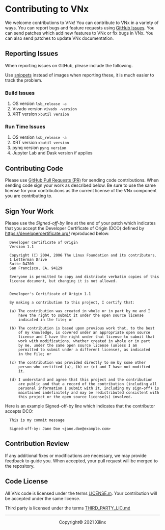 # Contributing to VNx

We welcome contributions to VNx! You can contribute to VNx in a variety of ways. You can report bugs and feature requests using [GitHub Issues](https://github.com/Xilinx/xup_vitis_network_example/issues). You can send patches which add new features to VNx or fix bugs in VNx. You can also send patches to update VNx documentation.

## Reporting Issues

When reporting issues on GitHub, please include the following.

Use [snippets](https://docs.github.com/en/github/writing-on-github/creating-and-highlighting-code-blocks) instead of images when reporting these, it is much easier to track the problem.

### Build Issues

1. OS version `lsb_release -a`
1. Vivado version `vivado -version`
1. XRT version `xbutil version`

### Run Time Issues

1. OS version `lsb_release -a`
1. XRT version `xbutil version`
1. pynq version `pynq version`
1. Jupyter Lab and Dask version if applies

## Contributing Code

Please use [GitHub Pull Requests (PR)](https://docs.github.com/en/github/collaborating-with-issues-and-pull-requests/creating-a-pull-request-from-a-fork) for sending code contributions. When sending code sign your work as described below. Be sure to use the same license for your contributions as the current license of the VNx component you are contributing to.


## Sign Your Work

Please use the *Signed-off-by* line at the end of your patch which indicates that you accept the Developer Certificate of Origin (DCO) defined by https://developercertificate.org/ reproduced below:

```
  Developer Certificate of Origin
  Version 1.1

  Copyright (C) 2004, 2006 The Linux Foundation and its contributors.
  1 Letterman Drive
  Suite D4700
  San Francisco, CA, 94129

  Everyone is permitted to copy and distribute verbatim copies of this
  license document, but changing it is not allowed.


  Developer's Certificate of Origin 1.1

  By making a contribution to this project, I certify that:

  (a) The contribution was created in whole or in part by me and I
      have the right to submit it under the open source license
      indicated in the file; or

  (b) The contribution is based upon previous work that, to the best
      of my knowledge, is covered under an appropriate open source
      license and I have the right under that license to submit that
      work with modifications, whether created in whole or in part
      by me, under the same open source license (unless I am
      permitted to submit under a different license), as indicated
      in the file; or

  (c) The contribution was provided directly to me by some other
      person who certified (a), (b) or (c) and I have not modified
      it.

  (d) I understand and agree that this project and the contribution
      are public and that a record of the contribution (including all
      personal information I submit with it, including my sign-off) is
      maintained indefinitely and may be redistributed consistent with
      this project or the open source license(s) involved.
```

Here is an example Signed-off-by line which indicates that the contributor accepts DCO:

```
  This is my commit message

  Signed-off-by: Jane Doe <jane.doe@example.com>
```


## Contribution Review

If any additional fixes or modifications are necessary, we may provide feedback to guide 
you. When accepted, your pull request will be merged to the repository.

## Code License

All VNx code is licensed under the terms [LICENSE.m](LICENSE.md). Your contribution will be accepted under the same license.

Third party is licensed under the terms [THIRD_PARTY_LIC.md](THIRD_PARTY_LIC.md)

------------------------------------------------------
<p align="center">Copyright&copy; 2021 Xilinx</p>